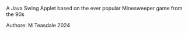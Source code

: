 A Java Swing Applet based on the ever popular Minesweeper game from the 90s

Authore: M Teasdale 2024
